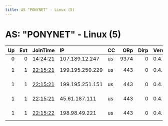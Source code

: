 ```yaml
---
title: AS "PONYNET" - Linux (5)
---
```


# AS: "PONYNET" - Linux (5)

|   Up |   Ext | JoinTime                                                                                              | IP              | CC   |   ORp |   Dirp | Version   | Contact                  | Nickname        |   eFamMembers |
|-----:|------:|:------------------------------------------------------------------------------------------------------|:----------------|:-----|------:|-------:|:----------|:-------------------------|:----------------|--------------:|
|    0 |     0 | [14:24:21](https://nusenu.github.io/OrNetStats/w/relay/6DBFD748F4F4781C1B06536CB77D40E3332340F5.html) | 107.189.12.247  | us   |  9374 |      0 | 0.4.6.9   | None                     | kotiboksi       |             1 |
|    1 |     1 | [22:15:21](https://nusenu.github.io/OrNetStats/w/relay/04006540871A9E4EDE3E2D3280112FDB33DB7915.html) | 199.195.250.229 | us   |   443 |      0 | 0.4.6.9   | email:suporte medvideos. | MMDVExitRelay77 |            78 |
|    1 |     1 | [22:15:21](https://nusenu.github.io/OrNetStats/w/relay/5311D636735025EDC7F83924C77CA051E0B44A66.html) | 199.195.251.151 | us   |   443 |      0 | 0.4.6.9   | email:suporte medvideos. | MMDVExitRelay78 |            78 |
|    1 |     1 | [22:15:21](https://nusenu.github.io/OrNetStats/w/relay/EDE1774FB22167DC22260DBBFE525D6FE53B0EAF.html) | 45.61.187.111   | us   |   443 |      0 | 0.4.6.9   | email:suporte medvideos. | MMDVExitRelay75 |            78 |
|    1 |     1 | [22:15:22](https://nusenu.github.io/OrNetStats/w/relay/F7C4CBE1E34AB9624873230E24CA9EB29E3191FC.html) | 198.98.49.221   | us   |   443 |      0 | 0.4.6.9   | email:suporte medvideos. | MMDVExitRelay76 |            78 |
